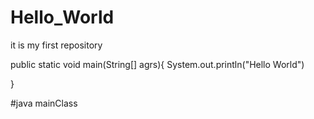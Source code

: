 # Hello_World

it is my first repository

public static void main(String[] agrs){
	System.out.println("Hello World")

}

#java mainClass

